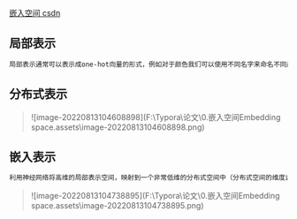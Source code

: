 

[嵌入空间 csdn](https://blog.csdn.net/weixin_45809449/article/details/123551529)

## 局部表示

```tex
局部表示通常可以表示成one-hot向量的形式，例如对于颜色我们可以使用不同名字来命名不同颜色的方式进行表示，将所有颜色的名称构成一个词表V，词表的大小为|V|，因此我们可以使用一个|V|维的one-hot向量来表示每一种颜色。在第i种颜色对应的one-hot向量中，只有第i维的值为1，其它的值都为0。采用局部表示的方法通常能够取得较好的解释性，并用于线性模型时有着非常高的计算效率，但一个很严重的缺点既是one-hot向量的维度很高，且不能进行扩展。
```

## 分布式表示

> ![image-20220813104608898](F:\Typora\论文\0.嵌入空间Embedding space.assets\image-20220813104608898.png)

## 嵌入表示

```tex
利用神经网络将高维的局部表示空间，映射到一个非常低维的分布式空间中（分布式空间的维度远远小于局部表示空间），在这个低维空间中，每一个特征不再是坐标轴上的点，而是分散在整个低维空间中。在机器学习中，我们将这一个映射过程称之为嵌入。如下图为一个3维one-hot向量空间和一个2维嵌入空间的对比：
```

> ![image-20220813104738895](F:\Typora\论文\0.嵌入空间Embedding space.assets\image-20220813104738895.png)